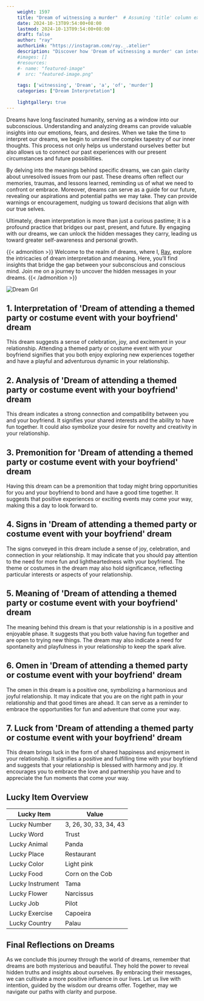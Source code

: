 ```yaml
---
    weight: 1597
    title: "Dream of witnessing a murder"  # Assuming 'title' column exists
    date: 2024-10-13T09:54:00+08:00
    lastmod: 2024-10-13T09:54:00+08:00
    draft: false
    author: "ray"
    authorLink: "https://instagram.com/ray._.atelier"
    description: "Discover how 'Dream of witnessing a murder' can interpret your future and uncover its significant meanings in your life."
    #images: []
    #resources:
    #- name: "featured-image"
    #  src: "featured-image.png"
    
    tags: ['witnessing', 'Dream', 'a', 'of', 'murder']
    categories: ["Dream Interpretation"]
    
    lightgallery: true
---
```

    
Dreams have long fascinated humanity, serving as a window into our subconscious. Understanding and analyzing dreams can provide valuable insights into our emotions, fears, and desires. When we take the time to interpret our dreams, we begin to unravel the complex tapestry of our inner thoughts. This process not only helps us understand ourselves better but also allows us to connect our past experiences with our present circumstances and future possibilities.

By delving into the meanings behind specific dreams, we can gain clarity about unresolved issues from our past. These dreams often reflect our memories, traumas, and lessons learned, reminding us of what we need to confront or embrace. Moreover, dreams can serve as a guide for our future, revealing our aspirations and potential paths we may take. They can provide warnings or encouragement, nudging us toward decisions that align with our true selves.

Ultimately, dream interpretation is more than just a curious pastime; it is a profound practice that bridges our past, present, and future. By engaging with our dreams, we can unlock the hidden messages they carry, leading us toward greater self-awareness and personal growth.

{{< admonition >}}
Welcome to the realm of dreams, where I, [Ray](https://instagram.com/ray._.atelier), explore the intricacies of dream interpretation and meaning. Here, you’ll find insights that bridge the gap between your subconscious and conscious mind. Join me on a journey to uncover the hidden messages in your dreams.
{{< /admonition >}}

![Dream Grl](https://cdn.pixabay.com/photo/2017/11/02/03/35/gothic-2910057_1280.jpg "Dream Grl")

## 1. Interpretation of 'Dream of attending a themed party or costume event with your boyfriend' dream
 This dream suggests a sense of celebration, joy, and excitement in your relationship. Attending a themed party or costume event with your boyfriend signifies that you both enjoy exploring new experiences together and have a playful and adventurous dynamic in your relationship.

## 2. Analysis of 'Dream of attending a themed party or costume event with your boyfriend' dream
 This dream indicates a strong connection and compatibility between you and your boyfriend. It signifies your shared interests and the ability to have fun together. It could also symbolize your desire for novelty and creativity in your relationship.

## 3. Premonition for 'Dream of attending a themed party or costume event with your boyfriend' dream
 Having this dream can be a premonition that today might bring opportunities for you and your boyfriend to bond and have a good time together. It suggests that positive experiences or exciting events may come your way, making this a day to look forward to.

## 4. Signs in 'Dream of attending a themed party or costume event with your boyfriend' dream
 The signs conveyed in this dream include a sense of joy, celebration, and connection in your relationship. It may indicate that you should pay attention to the need for more fun and lightheartedness with your boyfriend. The theme or costumes in the dream may also hold significance, reflecting particular interests or aspects of your relationship.

## 5. Meaning of 'Dream of attending a themed party or costume event with your boyfriend' dream
 The meaning behind this dream is that your relationship is in a positive and enjoyable phase. It suggests that you both value having fun together and are open to trying new things. The dream may also indicate a need for spontaneity and playfulness in your relationship to keep the spark alive.

## 6. Omen in 'Dream of attending a themed party or costume event with your boyfriend' dream
 The omen in this dream is a positive one, symbolizing a harmonious and joyful relationship. It may indicate that you are on the right path in your relationship and that good times are ahead. It can serve as a reminder to embrace the opportunities for fun and adventure that come your way.

## 7. Luck from 'Dream of attending a themed party or costume event with your boyfriend' dream
 This dream brings luck in the form of shared happiness and enjoyment in your relationship. It signifies a positive and fulfilling time with your boyfriend and suggests that your relationship is blessed with harmony and joy. It encourages you to embrace the love and partnership you have and to appreciate the fun moments that come your way.

## Lucky Item Overview
| Lucky Item          | Value              |
|---------------|--------------------|
| Lucky Number        | 3, 26, 30, 33, 34, 43  |
| Lucky Word          | Trust |
| Lucky Animal        | Panda |
| Lucky Place         | Restaurant     |
| Lucky Color         | Light pink     |
| Lucky Food          | Corn on the Cob      |
| Lucky Instrument    | Tama |
| Lucky Flower        | Narcissus    |
| Lucky Job           | Pilot       |
| Lucky Exercise      | Capoeira  |
| Lucky Country       | Palau    |


##  Final Reflections on Dreams

As we conclude this journey through the world of dreams, remember that dreams are both mysterious and beautiful. They hold the power to reveal hidden truths and insights about ourselves. By embracing their messages, we can cultivate a more positive influence in our lives. Let us live with intention, guided by the wisdom our dreams offer. Together, may we navigate our paths with clarity and purpose.
